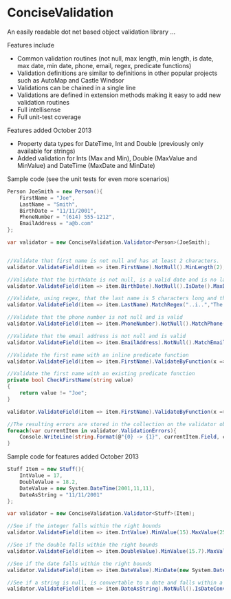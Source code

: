 ConciseValidation
=================

An easily readable dot net based object validation library ...

Features include
- Common validation routines (not null, max length, min length, is date, max date, min date, phone, email, regex, predicate functions)
- Validation definitions are similar to definitions in other popular projects such as AutoMap and Castle Windsor
- Validations can be chained in a single line
- Validations are defined in extension methods making it easy to add new validation routines
- Full intellisense
- Full unit-test coverage

Features added October 2013
- Property data types for DateTime, Int and Double (previously only available for strings)
- Added validation for Ints (Max and Min), Double (MaxValue and MinValue) and DateTime (MaxDate and MinDate)

Sample code (see the unit tests for even more scenarios)
```csharp
Person JoeSmith = new Person(){
	FirstName = "Joe",
	LastName = "Smith",
	BirthDate = "11/11/2001",
	PhoneNumber = "(614) 555-1212",
	EmailAddress = "a@b.com"
};

var validator = new ConciseValidation.Validator<Person>(JoeSmith);


//Validate that first name is not null and has at least 2 characters.  This uses a default error message
validator.ValidateField(item => item.FirstName).NotNull().MinLength(2);

//Validate that the birthdate is not null, is a valid date and is no later than 1/1/1990.  The last constraint has a custom error message
validator.ValidateField(item => item.BirthDate).NotNull().IsDate().MaxDate(DateTime.Parse("1/1/1990"),"Whoa!  You are too young to use this!");

//Validate, using regex, that the last name is 5 characters long and the 3rd character is a lower-case 'i'
validator.ValidateField(item => item.LastName).MatchRegex("..i..","The last name doesnt meet the requirements");

//Validate that the phone number is not null and is valid
validator.ValidateField(item => item.PhoneNumber).NotNull().MatchPhone();

//Validate that the email address is not null and is valid
validator.ValidateField(item => item.EmailAddress).NotNull().MatchEmail();

//Validate the first name with an inline predicate function
validator.ValidateField(item => item.FirstName).ValidateByFunction(x => x.FieldValue != "Joe", "The Name Cannot Be Joe.");

//Validate the first name with an existing predicate function
private bool CheckFirstName(string value)
{
	return value != "Joe";
}

validator.ValidateField(item => item.FirstName).ValidateByFunction(x => CheckFirstName(x.FieldValue), "The Name Cannot Be Joe.");

//The resulting errors are stored in the collection on the validator object
foreach(var currentItem in validator.ValidationErrors){
	Console.WriteLine(string.Format(@"{0} -> {1}", currentItem.Field, currentItem.Message));
}

```

Sample code for features added October 2013
```csharp
Stuff Item = new Stuff(){
	IntValue = 17,
	DoubleValue = 18.2,
	DateValue = new System.DateTime(2001,11,11),
	DateAsString = "11/11/2001"
};

var validator = new ConciseValidation.Validator<Stuff>(Item);

//See if the integer falls within the right bounds
validator.ValidateField(item => item.IntValue).MinValue(15).MaxValue(25);

//See if the double falls within the right bounds
validator.ValidateField(item => item.DoubleValue).MinValue(15.7).MaxValue(25.3);

//See if the date falls within the right bounds
validator.ValidateField(item => item.DateValue).MinDate(new System.DateTime(2001,1,1)).MaxDate(new System.DateTime(2001,12,31));

//See if a string is null, is convertable to a date and falls within a specific date range
validator.ValidateField(item => item.DateAsString).NotNull().IsDateConvertToDate().MinDate(new System.DateTime(2001,1,1)).MaxDate(new System.DateTime(2001,12,31));
```